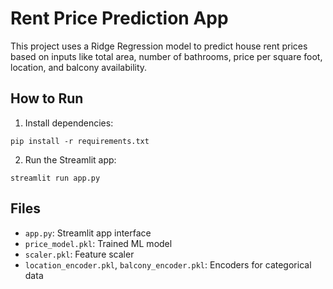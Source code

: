 # Rent Price Prediction App

This project uses a Ridge Regression model to predict house rent prices based on inputs like total area, number of bathrooms, price per square foot, location, and balcony availability.

## How to Run

1. Install dependencies:

```
pip install -r requirements.txt
```

2. Run the Streamlit app:

```
streamlit run app.py
```

## Files
- `app.py`: Streamlit app interface
- `price_model.pkl`: Trained ML model
- `scaler.pkl`: Feature scaler
- `location_encoder.pkl`, `balcony_encoder.pkl`: Encoders for categorical data